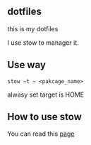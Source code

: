 ## dotfiles ##

this is my dotfiles

I use stow to manager it.

## Use way ##

`stow ~t ~ <pakcage_name>`

alwasy set target is HOME

## How to use stow ##

You can read this [page](http://brandon.invergo.net/news/2012-05-26-using-gnu-stow-to-manage-your-dotfiles.html)
